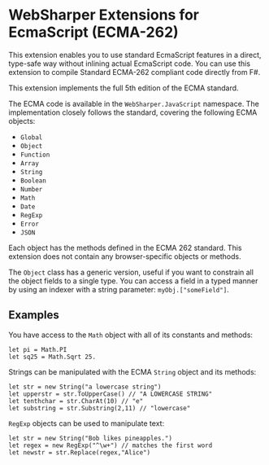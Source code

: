 # WebSharper Extensions for EcmaScript (ECMA-262)

This extension enables you to use standard EcmaScript features in a
direct, type-safe way without inlining actual EcmaScript code. You can
use this extension to compile Standard ECMA-262 compliant code
directly from F#.

This extension implements the full 5th edition of the ECMA standard.

The ECMA code is available in the
`WebSharper.JavaScript` namespace.  The implementation
closely follows the standard, covering the following ECMA objects:

* `Global`
* `Object`
* `Function`
* `Array`
* `String`
* `Boolean`
* `Number`
* `Math`
* `Date`
* `RegExp`
* `Error`
* `JSON`

Each object has the methods defined in the ECMA 262 standard.  This
extension does not contain any browser-specific objects or methods.

The `Object` class has a generic version, useful if you want to constrain 
all the object fields to a single type.
You can access a field in a typed manner by using an indexer with a 
string parameter: `myObj.["someField"]`.

## Examples

You have access to the `Math` object with all of its constants and
methods:

    let pi = Math.PI
    let sq25 = Math.Sqrt 25.

Strings can be manipulated with the ECMA `String` object and its
methods:

    let str = new String("a lowercase string")
    let upperstr = str.ToUpperCase() // "A LOWERCASE STRING"
    let tenthchar = str.CharAt(10) // "e"
    let substring = str.Substring(2,11) // "lowercase"

`RegExp` objects can be used to manipulate text:

    let str = new String("Bob likes pineapples.")
    let regex = new RegExp("^\w+") // matches the first word
    let newstr = str.Replace(regex,"Alice")
